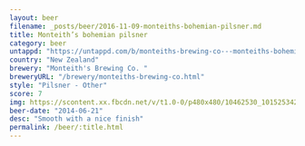 ```yaml
---
layout: beer
filename: _posts/beer/2016-11-09-monteiths-bohemian-pilsner.md
title: Monteith’s bohemian pilsner
category: beer
untappd: "https://untappd.com/b/monteiths-brewing-co---monteiths-bohemian-pilsner/608944"
country: "New Zealand"
brewery: "Monteith's Brewing Co. "
breweryURL: "/brewery/monteiths-brewing-co.html"
style: "Pilsner - Other"
score: 7
img: https://scontent.xx.fbcdn.net/v/t1.0-0/p480x480/10462530_10152534290193745_4497356221968859858_n.jpg?oh=5a8a079d2e32d6af762bf9aca0f4e5bd&oe=5B484E2A
beer-date: "2014-06-21"
desc: "Smooth with a nice finish"
permalink: /beer/:title.html
---
```

